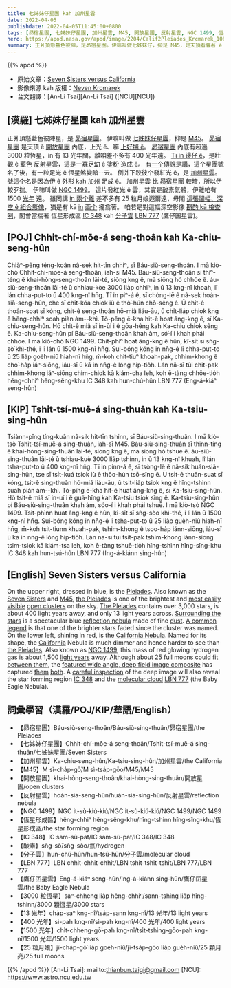 ```yaml
---
title: 七姊妹仔星團 kah 加州星雲
date: 2022-04-05
publishdate: 2022-04-05T11:45:00+0800
tags: [昴宿星團, 七姊妹仔星團, 加州星雲, M45, 開放星團, 反射星雲, NGC 1499, 恆星形成區, IC 348, 分子雲, LBN 777, 鷹仔囝星雲, 酸素]
hero: https://apod.nasa.gov/apod/image/2204/Calif2Pleiades_Krcmarek_1080_annotated.jpg
summary: 正爿頂懸藍色彼陣，是昴宿星團。伊嘛叫做七姊妹仔，抑是 M45，是天頂看會著 ê 開放星團 內底上光 ê。
---
```


{{% apod %}}

- 原始文章：[Seven Sisters versus California](https://apod.nasa.gov/apod/ap220405.html)
- 影像來源 kah 版權：[Neven Krcmarek](https://www.astrobin.com/users/NevenKrcmarek/)
- 台文翻譯：[An-Li Tsai][An-Li Tsai] ([NCU][NCU])

## [漢羅] 七姊妹仔星團 kah 加州星雲
正爿頂懸藍色彼陣星，是 [昴宿星團][Pleiades]。
伊嘛叫做 [七姊妹仔星團][Seven Sisters]，抑是 [M45][M45]。
[昴宿星團][the Pleiades] 是天頂 ê [開放星團][open clusters] 內底，上光 ê、嘛 [上好揣 ê][most easily visible]。
[昴宿星團][The Pleiades] 內底有超過 3000 粒恆星，in 有 13 光年闊，離咱差不多有 400 光年遠。
[Tī in 邊仔 ê][Surrounding the stars]，是壯觀 ê 藍色 [反射星雲][reflection nebula]，這是一寡足幼 ê [塗粉][dust] 造成 ê。
[有一个傳說是講][A common legend]，這个星團號名了後，有一粒足光 ê 恆星煞變暗--去。
倒爿下跤彼个發紅光 ê，是 [加州星雲][California Nebula]。
號這个名是因為伊 ê 外形 kah [加州][California] 足成 ê。
加州星雲 比 [昴宿星團][the Pleiades] 較暗，所以伊較歹揣。
伊嘛叫做 [NGC 1499][NGC 1499]。
這片發紅光 ê 雲，其實是酸素氣體，伊離咱有 1500 [光年][light years] 遠。
雖罔講 [in 兩个離][between them] 差不多有 25 粒月娘遐爾遠，毋閣 [這張闊幅、深空 ê 組合影像][featured wide angle, deep field image composite]，猶是有 kā [in][them] [兩个][both] 攏翕著。
咱若是對這幅深空影像 [斟酌 kā 檢查咧][careful inspection]，閣會當揣著 恆星形成區 [IC 348][IC 348] kah [分子雲][molecular cloud] [LBN 777][LBN 777] (鷹仔囝星雲)。



## [POJ] Chhit-chí-mōe-á seng-thoân kah Ka-chiu-seng-hûn
Chiàⁿ-pêng téng-koân nâ-sek hit-tīn chhiⁿ, sī Báu-siù-seng-thoân.
I mā kiò-chò Chhit-chí-mōe-á seng-thoân, iah-sī M45.
Báu-siù-seng-thoân sī thiⁿ-téng ê khai-hòng-seng-thoân lāi-té, siōng kng ê, mā siōng hó chhōe ê.
áu-siù-seng-thoân lāi-té ū chhiau-kòe 3000 lia̍p chhiⁿ, in ū 13 kng-nî khoah, lî lán chha-put-to ū 400 kng-nî hn̄g.
Tī in piⁿ-á ê, sī chòng-lē ê nâ-sek hoán-siā-seng-hûn, che sī chi̍t-kóa chiok iù ê thô͘-hún chō-sêng ê.
Ū chi̍t-ê thoân-soat sī kóng, chit-ê seng-thoân hō-miâ liáu-āu, ū chi̍t-lia̍p chiok kng ê hêng-chhiⁿ soah piàn àm--khì.
Tò-pêng ē-kha hit-ê hoat âng-kng ê, sī Ka-chiu-seng-hûn.
Hō chit-ê miâ sī in-ūi i ê gōa-hêng kah Ka-chiu chiok sêng ê.
Ka-chiu-seng-hûn pí Báu-siù-seng-thoân khah àm, só͘-í i khah phái chhōe.
I mā kiò-chò NGC 1499.
Chit-phìⁿ hoat âng-kng ê hûn, kî-si̍t sī sǹg-sò͘ khì-thé, i lî lán ū 1500 kng-nî hn̄g.
Sui-bóng kóng in nn̄g-ê lî chha-put-to ū 25 lia̍p goe̍h-niû hiah-nī hn̄g, m̄-koh chit-tiuⁿ khoah-pak, chhim-khong ê cho͘-ha̍p iáⁿ-siōng, iáu-sī ū kā in nn̄g-ê lóng hip-tio̍h.
Lán nā-sī tùi chit-pak chhim-khong iáⁿ-siōng chim-chiok kā kiám-cha leh, koh ē-tàng chhōe-tio̍h hêng-chhiⁿ hêng-sêng-khu  IC 348 kah hun-chú-hûn LBN 777 (Eng-á-kiáⁿ seng-hûn)

## [KIP] Tshit-tsí-muē-á sing-thuân kah Ka-tsiu-sing-hûn
Tsiànn-pîng tíng-kuân nâ-sik hit-tīn tshinn, sī Báu-siù-sing-thuân.
I mā kiò-tsò Tshit-tsí-muē-á sing-thuân, iah-sī M45.
Báu-siù-sing-thuân sī thinn-tíng ê khai-hòng-sing-thuân lāi-té, siōng kng ê, mā siōng hó tshuē ê.
áu-siù-sing-thuân lāi-té ū tshiau-kuè 3000 lia̍p tshinn, in ū 13 kng-nî khuah, lî lán tsha-put-to ū 400 kng-nî hn̄g.
Tī in pinn-á ê, sī tsòng-lē ê nâ-sik huán-siā-sing-hûn, tse sī tsi̍t-kuá tsiok iù ê thôo-hún tsō-sîng ê.
Ū tsi̍t-ê thuân-suat sī kóng, tsit-ê sing-thuân hō-miâ liáu-āu, ū tsi̍t-lia̍p tsiok kng ê hîng-tshinn suah piàn àm--khì.
Tò-pîng ē-kha hit-ê huat âng-kng ê, sī Ka-tsiu-sing-hûn.
Hō tsit-ê miâ sī in-uī i ê guā-hîng kah Ka-tsiu tsiok sîng ê.
Ka-tsiu-sing-hûn pí Báu-siù-sing-thuân khah àm, sóo-í i khah phái tshuē.
I mā kiò-tsò NGC 1499.
Tsit-phìnn huat âng-kng ê hûn, kî-si̍t sī sǹg-sòo khì-thé, i lî lán ū 1500 kng-nî hn̄g.
Sui-bóng kóng in nn̄g-ê lî tsha-put-to ū 25 lia̍p gue̍h-niû hiah-nī hn̄g, m̄-koh tsit-tiunn khuah-pak, tshim-khong ê tsoo-ha̍p iánn-siōng, iáu-sī ū kā in nn̄g-ê lóng hip-tio̍h.
Lán nā-sī tuì tsit-pak tshim-khong iánn-siōng tsim-tsiok kā kiám-tsa leh, koh ē-tàng tshuē-tio̍h hîng-tshinn hîng-sîng-khu  IC 348 kah hun-tsú-hûn LBN 777 (Ing-á-kiánn sing-hûn)

## [English] Seven Sisters versus California
On the upper right, dressed in blue, is the [Pleiades][Pleiades].
Also known as the [Seven Sisters][Seven Sisters] and [M45][M45], [the Pleiades][the Pleiades e] is one of the brightest and [most easily visible][most easily visible] [open clusters][open clusters] on the sky.
[The Pleiades][The Pleiades] contains over 3,000 stars, is about 400 light years away, and only 13 light years across.
[Surrounding the stars][Surrounding the stars] is a spectacular blue [reflection nebula][reflection nebula] made of fine [dust][dust].
[A common legend][A common legend] is that one of the brighter stars faded since the cluster was named.
On the lower left, shining in red, is the [California Nebula][California Nebula].
Named for its shape, the [California][California] Nebula is much dimmer and hence harder to see than [the Pleiades][the Pleiades].
Also known as [NGC 1499][NGC 1499], this mass of red glowing hydrogen gas is about 1,500 [light years][light years] away.
Although about 25 full moons could fit [between them][between them], the [featured wide angle, deep field image composite][featured wide angle, deep field image composite] has captured [them][them] [both][both].
A [careful inspection][careful inspection] of the deep image will also reveal the star forming region [IC 348][IC 348] and the [molecular cloud][molecular cloud] [LBN 777][LBN 777] (the Baby Eagle Nebula).

## 詞彙學習（漢羅/POJ/KIP/華語/English）
- 【昴宿星團】Báu-siù-seng-thoân/Báu-siù-sing-thuân/昴宿星團/the Pleiades
- 【七姊妹仔星團】Chhit-chí-mōe-á seng-thoân/Tshit-tsí-muē-á sing-thuân/七姊妹星團/Seven Sisters
- 【加州星雲】Ka-chiu-seng-hûn/Ka-tsiu-sing-hûn/加州星雲/the California
- 【M45】M sì-cha̍p-gō͘/M sì-tsa̍p-gōo/M45/M45
- 【開放星團】khai-hòng-seng-thoân/khai-hòng-sing-thuân/開放星團/open clusters
- 【反射星雲】hoán-siā-seng-hûn/huán-siā-sing-hûn/反射星雲/reflection nebula
- 【NGC 1499】NGC it-sù-kiú-kiú/NGC it-sù-kiú-kiú/NGC 1499/NGC 1499
- 【恆星形成區】hêng-chhiⁿ hêng-sêng-khu/hîng-tshinn hîng-sîng-khu/恆星形成區/the star forming region
- 【IC 348】IC sam-sù-pat/IC sam-sù-pat/IC 348/IC 348
- 【酸素】sǹg-sò͘/sǹg-sòo/氫/hydrogen
- 【分子雲】hun-chú-hûn/hun-tsú-hûn/分子雲/molecular cloud
- 【LBN 777】LBN chhit-chhit-chhit/LBN tshit-tshit-tshit/LBN 777/LBN 777
- 【鷹仔囝星雲】Eng-á-kiáⁿ seng-hûn/Ing-á-kiánn sing-hûn/鷹仔囝星雲/the Baby Eagle Nebula
- 【3000 粒恆星】saⁿ-chheng lia̍p hêng-chhiⁿ/sann-tshing lia̍p hîng-tshinn/3000 顆恆星/3000 stars
- 【13 光年】cha̍p-saⁿ kng-nî/tsa̍p-sann kng-nî/13 光年/13 light years
- 【400 光年】sì-pah kng-nî/sì-pah kng-nî/400 光年/400 light years
- 【1500 光年】chi̍t-chheng-gō͘-pah kng-nî/tsi̍t-tshing-gōo-pah kng-nî/1500 光年/1500 light years
- 【25 粒月娘】jī-cha̍p-gō͘ lia̍p goe̍h-niû/jī-tsa̍p-gōo lia̍p gue̍h-niû/25 顆月亮/25 full moons

{{% /apod %}}
[An-Li Tsai]: mailto:thianbun.taigi@gmail.com
[NCU]: https://www.astro.ncu.edu.tw

[copyright]: https://apod.nasa.gov/apod/fap/lib/about_apod.html#srapply

[Pleiades]:https://apod.nasa.gov/apod/ap950620.html
[Seven Sisters]:https://www.naic.edu/~gibson/pleiades/pleiades_myth.html
[M45]:https://en.wikipedia.org/wiki/Pleiades
[the Pleiades e]:https://apod.nasa.gov/apod/ap211124.html
[the Pleiades t]:https://apod.tw/daily/20211124/
[most easily visible]:https://apod.nasa.gov/apod/ap170314.html
[open clusters]:https://apod.nasa.gov/apod/fap/open_clusters.html
[The Pleiades]:https://www.naic.edu/~gibson/pleiades/
[Surrounding the stars]:https://apod.nasa.gov/apod/ap200323.html
[reflection nebula]:https://en.wikipedia.org/wiki/Reflection_nebula
[dust]:https://apod.nasa.gov/apod/fap/lib/glossary.html#dust
[A common legend]:https://arxiv.org/pdf/0810.1592
[California Nebula]:https://apod.nasa.gov/apod/ap060924.html
[California]:https://en.wikipedia.org/wiki/California
[the Pleiades]:https://youtu.be/V0qMKgeVR5M
[NGC 1499]:https://en.wikipedia.org/wiki/California_Nebula
[light years]:https://chandra.harvard.edu/photo/cosmic_distance.html
[between them]:https://apod.nasa.gov/apod/ap090411.html
[featured wide angle, deep field image composite]:https://www.astrobin.com/id3tq9/
[them]:https://apod.nasa.gov/apod/ap960618.html
[both]:https://apod.nasa.gov/apod/ap090212.html
[careful inspection]:https://i.dailymail.co.uk/1s/2022/03/30/20/56019439-10669595-This_adorable_tiny_kitten_who_is_entranced_by_the_computer_scree-m-73_1648669189326.jpg
[IC 348]:https://apod.nasa.gov/apod/ap151010.html
[molecular cloud]:https://en.wikipedia.org/wiki/Molecular_cloud
[LBN 777]:https://noirlab.edu/public/images/noao-lbn777/
